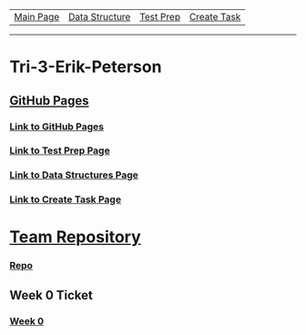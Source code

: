<table>
    <tr>
        <td><a href="https://maboinjd.github.io/Tri-3-Erik-Peterson/">Main Page</a></td>
        <td><a href="https://maboinjd.github.io/Tri-3-Erik-Peterson/testprep)">Data Structure </a></td>
        <td><a href="https://maboinjd.github.io/Tri-3-Erik-Peterson/testprep">Test Prep </a></td>
        <td><a href="https://maboinjd.github.io/Tri-3-Erik-Peterson/createtask">Create Task</a></td>
    </tr>
</table>
<hr>

# Tri-3-Erik-Peterson

## <u>GitHub Pages</u>

### [Link to GitHub Pages](https://github.com/MaBoinjd/Tri-3-Erik-Peterson)
### [Link to Test Prep Page](https://maboinjd.github.io/Tri-3-Erik-Peterson/testprep)
### [Link to Data Structures Page](https://maboinjd.github.io/Tri-3-Erik-Peterson/datastructure)
### [Link to Create Task Page](https://maboinjd.github.io/Tri-3-Erik-Peterson/createtask)

# <u> Team Repository</u>

### [Repo](https://github.com/NinjaBreadLord/grup-grass)

## Week 0 Ticket

### [Week 0](https://github.com/NinjaBreadLord/grup-grass/issues/5)
